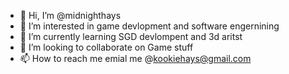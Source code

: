 - 👋 Hi, I’m @midnighthays
- 👀 I’m interested in game devlopment and software engernining 
- 🌱 I’m currently learning  SGD devlompent and 3d aritst 
- 💞️ I’m looking to collaborate on Game stuff 
- 📫 How to reach me emial me @kookiehays@gmail.com 

<!---
midnighthays/midnighthays is a ✨ special ✨ repository because its `README.md` (this file) appears on your GitHub profile.
You can click the Preview link to take a look at your changes.
--->
